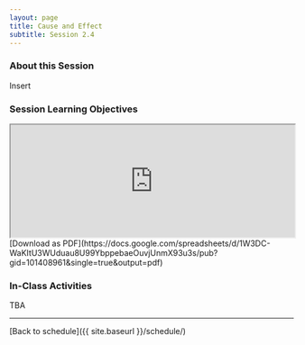 ```yaml
---
layout: page
title: Cause and Effect 
subtitle: Session 2.4
---
```


### About this Session

Insert

### Session Learning Objectives
<iframe width="100%" height="200" src="https://docs.google.com/spreadsheets/d/1W3DC-WaKItU3WUduau8U99YbppebaeOuvjUnmX93u3s/pubhtml?gid=101408961&amp;single=true&amp;widget=true&amp;headers=false"></iframe>
[Download as PDF](https://docs.google.com/spreadsheets/d/1W3DC-WaKItU3WUduau8U99YbppebaeOuvjUnmX93u3s/pub?gid=101408961&single=true&output=pdf)

### In-Class Activities

TBA

* * *

[Back to schedule]({{ site.baseurl }}/schedule/)